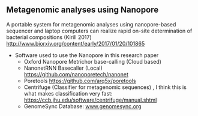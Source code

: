 


## Metagenomic analyses using Nanopore
A portable system for metagenomic analyses using nanopore-based sequencer and laptop computers can
realize rapid on-site determination of bacterial compositions (Kirill 2017) <http://www.biorxiv.org/content/early/2017/01/20/101865>
  - Software used to use the Nanopore in this research paper
    - Oxford Nanopore Metrichor base-calling (Cloud based) 
    - NanonetRNN Basecaller  (Local)  https://github.com/nanoporetech/nanonet
    - Poretools https://github.com/arq5x/poretools
    - Centrifuge (Classifier for metagenomic sequences) , I think this is what makes classification very fast: https://ccb.jhu.edu/software/centrifuge/manual.shtml
    - GenomeSync Database: www.genomesync.org
